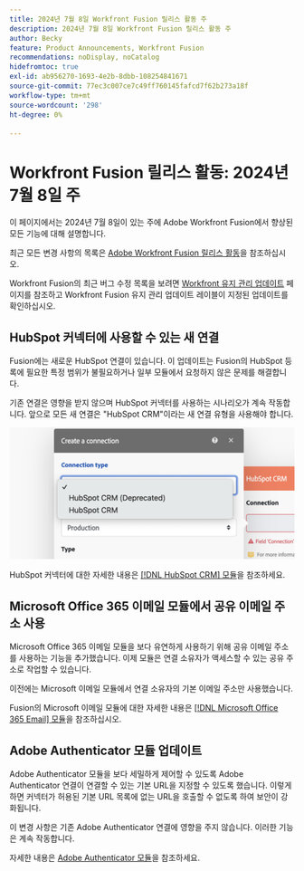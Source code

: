 ```yaml
---
title: 2024년 7월 8일 Workfront Fusion 릴리스 활동 주
description: 2024년 7월 8일 Workfront Fusion 릴리스 활동 주
author: Becky
feature: Product Announcements, Workfront Fusion
recommendations: noDisplay, noCatalog
hidefromtoc: true
exl-id: ab956270-1693-4e2b-8dbb-108254841671
source-git-commit: 77ec3c007ce7c49ff760145fafcd7f62b273a18f
workflow-type: tm+mt
source-wordcount: '298'
ht-degree: 0%

---
```


# Workfront Fusion 릴리스 활동: 2024년 7월 8일 주

이 페이지에서는 2024년 7월 8일이 있는 주에 Adobe Workfront Fusion에서 향상된 모든 기능에 대해 설명합니다.

최근 모든 변경 사항의 목록은 [Adobe Workfront Fusion 릴리스 활동](/help/workfront-fusion/fusion-product-releases/fusion-release-activity.md)을 참조하십시오.

Workfront Fusion의 최근 버그 수정 목록을 보려면 [Workfront 유지 관리 업데이트](https://experienceleague.adobe.com/docs/workfront-known-issues/releases/current-updates.html) 페이지를 참조하고 Workfront Fusion 유지 관리 업데이트 레이블이 지정된 업데이트를 확인하십시오.

## HubSpot 커넥터에 사용할 수 있는 새 연결

Fusion에는 새로운 HubSpot 연결이 있습니다. 이 업데이트는 Fusion의 HubSpot 등록에 필요한 특정 범위가 불필요하거나 일부 모듈에서 요청하지 않은 문제를 해결합니다.

기존 연결은 영향을 받지 않으며 HubSpot 커넥터를 사용하는 시나리오가 계속 작동합니다. 앞으로 모든 새 연결은 &quot;HubSpot CRM&quot;이라는 새 연결 유형을 사용해야 합니다.

![새 HubSpot 연결](/help/workfront-fusion/fusion-product-releases/assets/new-hubspot-connection.png)

HubSpot 커넥터에 대한 자세한 내용은 [[!DNL HubSpot CRM] 모듈](/help/workfront-fusion/references/apps-and-modules/third-party-connectors/hubspot-crm-modules.md)을 참조하세요.

## Microsoft Office 365 이메일 모듈에서 공유 이메일 주소 사용

Microsoft Office 365 이메일 모듈을 보다 유연하게 사용하기 위해 공유 이메일 주소를 사용하는 기능을 추가했습니다. 이제 모듈은 연결 소유자가 액세스할 수 있는 공유 주소로 작업할 수 있습니다.

이전에는 Microsoft 이메일 모듈에서 연결 소유자의 기본 이메일 주소만 사용했습니다.

Fusion의 Microsoft 이메일 모듈에 대한 자세한 내용은 [[!DNL Microsoft Office 365 Email] 모듈](/help/workfront-fusion/references/apps-and-modules/third-party-connectors/microsoft-365-email-modules.md)을 참조하십시오.

## Adobe Authenticator 모듈 업데이트

Adobe Authenticator 모듈을 보다 세밀하게 제어할 수 있도록 Adobe Authenticator 연결이 연결할 수 있는 기본 URL을 지정할 수 있도록 했습니다. 이렇게 하면 커넥터가 허용된 기본 URL 목록에 없는 URL을 호출할 수 없도록 하여 보안이 강화됩니다.

이 변경 사항은 기존 Adobe Authenticator 연결에 영향을 주지 않습니다. 이러한 기능은 계속 작동합니다.

자세한 내용은 [Adobe Authenticator 모듈](/help/workfront-fusion/references/apps-and-modules/adobe-connectors/adobe-authenticator-modules.md)을 참조하세요.
